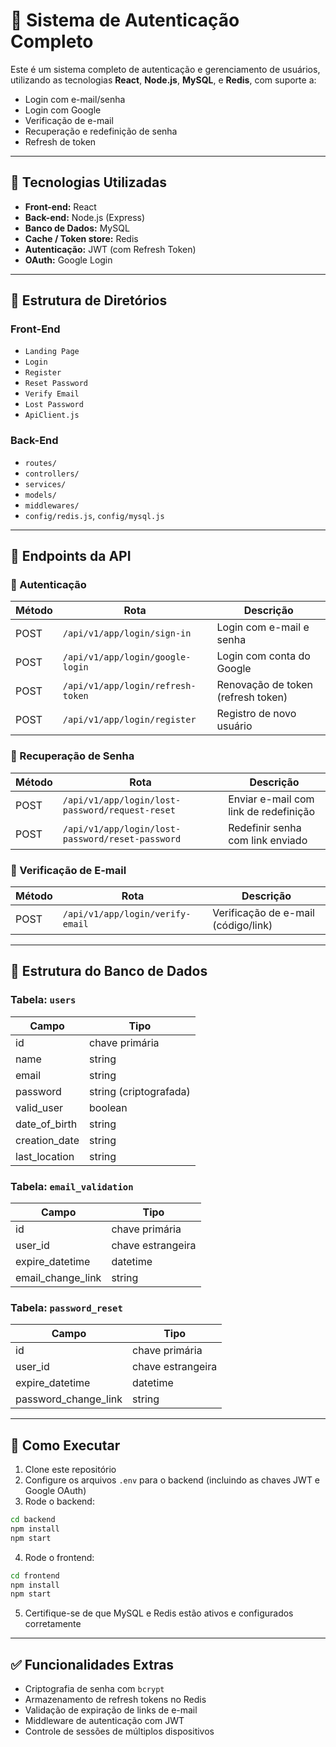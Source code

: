 
# 🔐 Sistema de Autenticação Completo

Este é um sistema completo de autenticação e gerenciamento de usuários, utilizando as tecnologias **React**, **Node.js**, **MySQL**, e **Redis**, com suporte a:

- Login com e-mail/senha
- Login com Google
- Verificação de e-mail
- Recuperação e redefinição de senha
- Refresh de token

---

## 📂 Tecnologias Utilizadas

- **Front-end:** React
- **Back-end:** Node.js (Express)
- **Banco de Dados:** MySQL
- **Cache / Token store:** Redis
- **Autenticação:** JWT (com Refresh Token)
- **OAuth:** Google Login

---

## 📁 Estrutura de Diretórios

### Front-End

- `Landing Page`
- `Login`
- `Register`
- `Reset Password`
- `Verify Email`
- `Lost Password`
- `ApiClient.js`

### Back-End

- `routes/`
- `controllers/`
- `services/`
- `models/`
- `middlewares/`
- `config/redis.js`, `config/mysql.js`

---

## 🔗 Endpoints da API

### 🔑 Autenticação
| Método | Rota | Descrição |
|--------|------|-----------|
| POST | `/api/v1/app/login/sign-in` | Login com e-mail e senha |
| POST | `/api/v1/app/login/google-login` | Login com conta do Google |
| POST | `/api/v1/app/login/refresh-token` | Renovação de token (refresh token) |
| POST | `/api/v1/app/login/register` | Registro de novo usuário |

### 🔁 Recuperação de Senha
| Método | Rota | Descrição |
|--------|------|-----------|
| POST | `/api/v1/app/login/lost-password/request-reset` | Enviar e-mail com link de redefinição |
| POST | `/api/v1/app/login/lost-password/reset-password` | Redefinir senha com link enviado |

### 📩 Verificação de E-mail
| Método | Rota | Descrição |
|--------|------|-----------|
| POST | `/api/v1/app/login/verify-email` | Verificação de e-mail (código/link) |

---

## 🧱 Estrutura do Banco de Dados

### Tabela: `users`
| Campo | Tipo |
|-------|------|
| id | chave primária |
| name | string |
| email | string |
| password | string (criptografada) |
| valid_user | boolean |
| date_of_birth | string |
| creation_date | string |
| last_location | string |

### Tabela: `email_validation`
| Campo | Tipo |
|-------|------|
| id | chave primária |
| user_id | chave estrangeira |
| expire_datetime | datetime |
| email_change_link | string |

### Tabela: `password_reset`
| Campo | Tipo |
|-------|------|
| id | chave primária |
| user_id | chave estrangeira |
| expire_datetime | datetime |
| password_change_link | string |

---

## 🚀 Como Executar

1. Clone este repositório
2. Configure os arquivos `.env` para o backend (incluindo as chaves JWT e Google OAuth)
3. Rode o backend:
```bash
cd backend
npm install
npm start
```
4. Rode o frontend:
```bash
cd frontend
npm install
npm start
```
5. Certifique-se de que MySQL e Redis estão ativos e configurados corretamente

---

## ✅ Funcionalidades Extras

- Criptografia de senha com `bcrypt`
- Armazenamento de refresh tokens no Redis
- Validação de expiração de links de e-mail
- Middleware de autenticação com JWT
- Controle de sessões de múltiplos dispositivos
